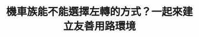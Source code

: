 ---
id: "4"
lang: zh-tw
description: 「提升全民行車觀念，以提升全民行車環境品質，解除禁行機慢車道，解除強制二段式左轉」連署案
propose_date: 2017-04-10
meeting_date: 2017-04-21
publish: "FALSE"
selected: "FALSE"
blog_selected: "FALSE"
thumbnail: https://cm.pdis.nat.gov.tw/images/post/1dAymeeD4sh5r4rRDKOuOLF5DVRq_sgqy.jpg
title: 機車族能不能選擇左轉的方式？一起來建立友善用路環境
introduction:
  content: 藉由提升全民的安全駕駛觀念，並同時解除禁行機車和強制兩段式左轉之規定，將使汽機車更安全的共用車道，也可以用最有效率的方式達到交通疏通量。經過會議討論後，交通部將持續檢討改善汽機車左右轉方式及相關設施配置，並提供轉向指引，減少轉向衝突，並檢討車道配置方式及路邊停車管理，使汽、機車可共享道路空間，期望能藉由政策與教育宣導並行，提升全民行車環境品質。
color: blue
join:
  type: 提
  title: 提升全民行車觀念，以提升全民行車環境品質，解除禁行機慢車道，解除強制二段式左轉
  link: https://join.gov.tw/idea/detail/9e9bff81-a1ce-4812-9270-b5936285465a
  image: https://cm.pdis.nat.gov.tw/images/post/1hZsIlFubyq_Lstc312xL6XKYKOZxMBVq.jpg
layout: post
departments:
  - 交通部
embed:
  mind_map:
    links:
      - https://miro.com/app/live-embed/o9J_k09jf0s=/?moveToViewport=-4747,1948,11027,6986&embedAutoplay=true
  ministry_slide:
    links:
      - https://issuu.com/pdis.tw/docs/1060421_-_.pptx
  transcript:
    links:
      - https://sayit.pdis.nat.gov.tw/2017-04-21-%E9%96%8B%E6%94%BE%E6%94%BF%E5%BA%9C%E8%81%AF%E7%B5%A1%E4%BA%BA%E7%AC%AC%E5%9B%9B%E6%AC%A1%E5%8D%94%E4%BD%9C%E6%9C%83%E8%AD%B0
---